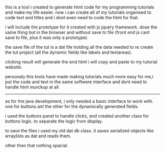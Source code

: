 this is a tool i created to generate html code for my programming tutorials and make my life easier.
now i can create all of my tutorials organised to code text and titles and i dont even need to code
the html for that.

i will include the prototype for it created with js jquery framework. dose the same thing but in the 
browser and without save to file (front end js cant save to file, plus it was only a prototype).

the save file of the tut is a dat file holding all the data needed to re create the tut project
(all the dynamic fields like labels and textareas).

clicking result will generate the end html i will copy and paste to my tutorial website.

personaly this tools have made making tutorials much more easy for me,i put the code and text in the same
softwere interface and dont need to handle html murckup at all.

-----------

as for the java development, i only needed a basic interface to work with.
one for buttons ant the other for the dynamically generated fields.

i used the buttons panel to handle clicks, and created another class for buttons logic.
to separate the logic from display.

to save the files i used my old dat db class. it saves serialized objects like arraylists as dat and reads them.

other then that nothing spacial.